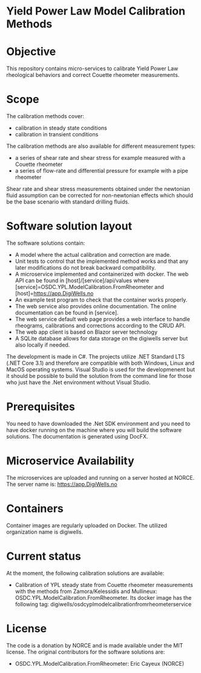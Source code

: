 Yield Power Law Model Calibration Methods
===

Objective
===
This repository contains micro-services to calibrate Yield Power Law rheological behaviors and correct Couette rheometer measurements.

Scope
===
The calibration methods cover:
* calibration in steady state conditions
* calibration in transient conditions

The calibration methods are also available for different measurement types:
* a series of shear rate and shear stress for example measured with a Couette rheometer
* a series of flow-rate and differential pressure for example with a pipe rheometer

Shear rate and shear stress measurements obtained under the newtonian fluid assumption can be corrected for non-newtonian effects which should be the base scenario with standard drilling fluids.

Software solution layout
===
The software solutions contain:
* A model where the actual calibration and correction are made.
* Unit tests to control that the implemented method works and that any later modifications do not break backward compatibility.
* A microservice implemented and containerized with docker. The web API can be found in [host]/[service]/api/values where [service]=OSDC.YPL.ModelCalibration.FromRheometer and [host]=https://app.DigiWells.no
* An example test program to check that the container works properly.
* The web service also provides online documentation. The online documentation can be found in [service].
* The web service default web page provides a web interface to handle rheograms, calibrations and corrections according to the CRUD API.
* The web app client is based on Blazor server technology
* A SQLite database allows for data storage on the digiwells server but also locally if needed.

The development is made in C#. The projects utilize .NET Standard LTS (.NET Core 3.1) and therefore are compatible with both Windows, Linux and MacOS operating systems. 
Visual Studio is used for the developmenent but it should be possible to build the solution from the command line for those who just have the .Net 
environment without Visual Studio.

Prerequisites
===
You need to have downloaded the .Net SDK environment and you need to have docker running on the machine where you will build the software solutions. 
The documentation is generated using DocFX.

Microservice Availability
===
The microservices are uploaded and running on a server hosted at NORCE. The server name is: https://app.DigiWells.no 

Containers
===
Container images are regularly uploaded on Docker. The utilized organization name is digiwells. 

Current status
===
At the moment, the following calibration solutions are available:
* Calibration of YPL steady state from Couette rheometer measurements with the methods from Zamora/Kelessidis and Mullineux: OSDC.YPL.ModelCalibration.FromRheometer. 
Its docker image has the following tag: digiwells/osdcyplmodelcalibrationfromrheometerservice

License
===
The code is a donation by NORCE and is made available under the MIT license.
The original contributors for the software solutions are:
* OSDC.YPL.ModelCalibration.FromRheometer: Eric Cayeux (NORCE)

